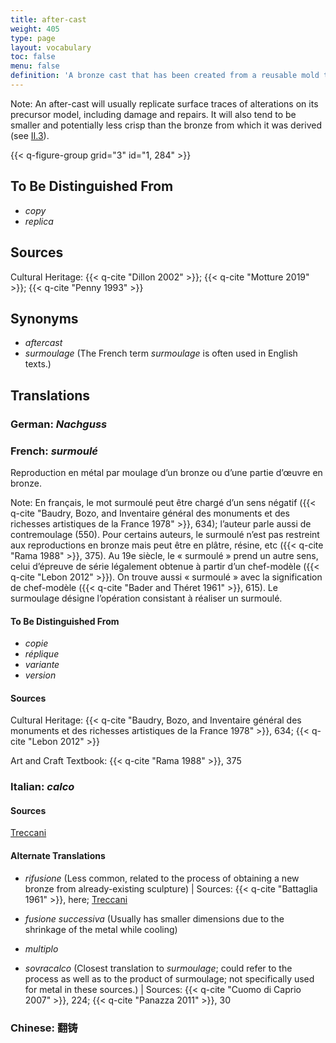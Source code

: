 ```yaml
---
title: after-cast
weight: 405
type: page
layout: vocabulary
toc: false
menu: false
definition: 'A bronze cast that has been created from a reusable mold taken directly from an existing bronze. After-casts are therefore made using the indirect lost-wax process, or in some instances by sand casting.'
---
```


<div class="backmatter">

Note: An after-cast will usually replicate surface traces of alterations on its precursor model, including damage and repairs. It will also tend to be smaller and potentially less crisp than the bronze from which it was derived (see [II.3](#II.3)).

</div>

{{< q-figure-group grid="3" id="1, 284" >}}

## To Be Distinguished From

- *copy*
- *replica*

## Sources

Cultural Heritage: {{< q-cite "Dillon 2002" >}}; {{< q-cite "Motture 2019" >}}; {{< q-cite "Penny 1993" >}}

## Synonyms

- *aftercast*
- *surmoulage* (The French term *surmoulage* is often used in English texts.)

## Translations

<div class="accordion">

### **German**: *Nachguss*

### **French**: *surmoulé*

Reproduction en métal par moulage d’un bronze ou d’une partie d’œuvre en bronze.

<div class="backmatter">

Note: En français, le mot surmoulé peut être chargé d’un sens négatif ({{< q-cite "Baudry, Bozo, and Inventaire général des monuments et des richesses artistiques de la France 1978" >}}, 634); l’auteur parle aussi de contremoulage (550). Pour certains auteurs, le surmoulé n’est pas restreint aux reproductions en bronze mais peut être en plâtre, résine, etc ({{< q-cite "Rama 1988" >}}, 375). Au 19e siècle, le « surmoulé » prend un autre sens, celui d’épreuve de série légalement obtenue à partir d’un chef-modèle ({{< q-cite "Lebon 2012" >}}). On trouve aussi « surmoulé » avec la signification de chef-modèle ({{< q-cite "Bader and Théret 1961" >}}, 615). Le surmoulage désigne l’opération consistant à réaliser un surmoulé.

</div>

#### To Be Distinguished From

- *copie*
- *réplique*
- *variante*
- *version*

#### Sources

Cultural Heritage: {{< q-cite "Baudry, Bozo, and Inventaire général des monuments et des richesses artistiques de la France 1978" >}}, 634; {{< q-cite "Lebon 2012" >}}

Art and Craft Textbook: {{< q-cite "Rama 1988" >}}, 375

### **Italian**: *calco*

#### Sources

[Treccani](https://www.treccani.it/vocabolario/calco/)

#### Alternate Translations

- *rifusione* (Less common, related to the process of obtaining a new bronze from already-existing sculpture) |  Sources: {{< q-cite "Battaglia 1961" >}}, here; [Treccani](http://www.treccani.it/vocabolario/rifusione/)

- *fusione successiva* (Usually has smaller dimensions due to the shrinkage of the metal while cooling)

- *multiplo*

- *sovracalco* (Closest translation to *surmoulage*; could refer to the process as well as to the product of surmoulage; not specifically used for metal in these sources.) | Sources: {{< q-cite "Cuomo di Caprio 2007" >}}, 224; {{< q-cite "Panazza 2011" >}}, 30

### **Chinese**: 翻铸

</div>
